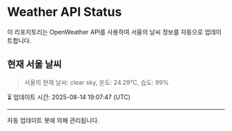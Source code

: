 
# Weather API Status

이 리포지토리는 OpenWeather API를 사용하여 서울의 날씨 정보를 자동으로 업데이트합니다.

## 현재 서울 날씨
> 서울의 현재 날씨: clear sky, 온도: 24.29°C, 습도: 99%

⏳ 업데이트 시간: 2025-08-14 19:07:47 (UTC)

---
자동 업데이트 봇에 의해 관리됩니다.
